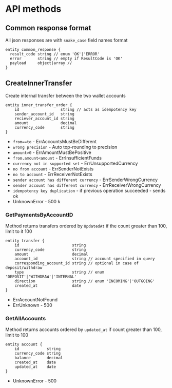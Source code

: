 # API methods

## Common response format

All json responses are with `snake_case` field names format

```
entity common_response {
  result_code string // enum 'OK'|'ERROR'
  error       string // empty if ResultCode is 'OK'
  payload     object|array // 
}
```

## CreateInnerTransfer

Create internal transfer between the two wallet accounts
```
entity inner_transfer_order {
	id                  string // acts as idempotency key
	sender_account_id   string
	reciever_account_id string
	amount              decimal
	currency_code       string 
}
```
- `from==to` - ErrAccountsMustBeDifferent
- `wrong precision` - Auto top-rounding to precision
- `amount>0` - ErrAmountMustBePositive
- `from.amount<amount` - ErrInsufficientFunds
- `currency not in supported set` - ErrUnsupportedCurrency
- `no from account` - ErrSenderNotExists
- `no to account` - ErrReceiverNotExists
- `sender account has different currency` - ErrSenderWrongCurrency
- `sender account has different currency` - ErrReceiverWrongCurrency
- `idempotency key duplication` - if previous operation succeeded - sends ok
 - UnknownError - 500 k
 
### GetPaymentsByAccountID

Method returns transfers ordered by `UpdatedAt` if the count greater than 100, limit to it 100
```
entity transfer {
    id                       string
    currency_code            string
    amount                   decimal
    account_id               string // account specified in query
    corresponding_account_id string // optional in case of deposit/withdraw
    type                     string // enum 'DEPOSIT'|'WITHDRAW'|'INTERNAL'
    direction                string // enum 'INCOMING'|'OUTGOING'
    created_at               date
}
```
 - ErrAccountNotFound
 - ErrUnknown - 500
 
### GetAllAccounts

Method returns accounts ordered by `updated_at` if count greater than 100, limit to 100
```
entity account {
    id            string
    currency_code string
    balance       decimal
    created_at    date
    updated_at    date
}
```
 - UnknownError - 500